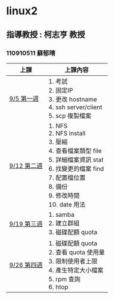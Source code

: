 # linux2 
## 指導教授 : 柯志亨 教授
### 110910511 蘇郁晴

上課 | 上課內容
----|----
[9/5 第一週](https://github.com/yucing/linux2/blob/main/week/week1.md)|1. 考試 <br> 2. 固定IP <br> 3. 更改 hostname <br> 4. ssh server/client <br> 5. scp 複製檔案
[9/12 第二週](https://github.com/yucing/linux2/blob/main/week/week2.md)|1. NFS <br> 2. NFS install <br> 3. 壓縮 <br> 4. 查看檔案類型 file <br> 5. 詳細檔案資訊 stat <br> 6. 找變更的檔案 find <br> 7. 配置檔位置 <br> 8. 備份 <br> 9. 修改時間 <br> 10. date 用法
[9/19 第三週](https://github.com/yucing/linux2/blob/main/week/week3.md)|1. samba <br> 2. 建立群組 <br> 3. 磁碟配額 quota
[9/26 第四週](https://github.com/yucing/linux2/blob/main/week/week4.md)|1. 磁碟配額 quota <br> 2. 查看 quota 使用量 <br> 3. 限制使用者上限 <br> 4. 產生特定大小檔案 <br> 5. rpm 查詢 <br> 6. htop